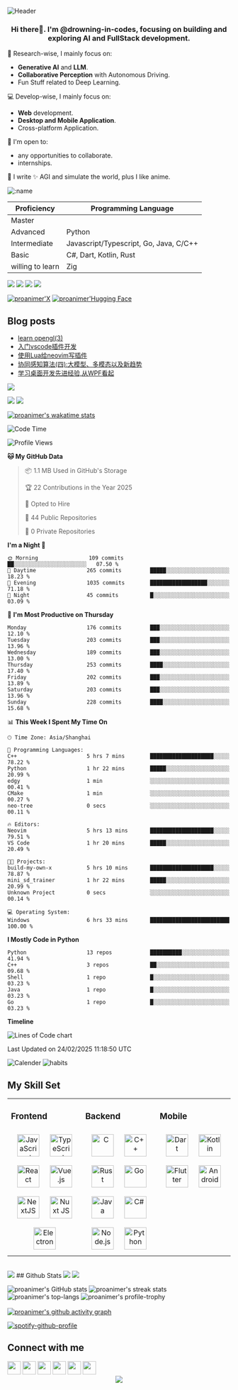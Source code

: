 
![Header](./github-header-image.png)


### <div align="center">Hi there👋. I'm @drowning-in-codes, focusing on building and exploring AI and FullStack development.</div>  

🏫 Research-wise, I mainly focus on:
- **Generative AI** and **LLM**.
- **Collaborative Perception** with Autonomous Driving.
- Fun Stuff related to Deep Learning.

💻 Develop-wise, I mainly focus on: 
- **Web** development.  
- **Desktop and Mobile Application**.
- Cross-platform Application.

👐 I'm open to:
- any opportunities to collaborate.
- internships.

🍙 I write 
✨ AGI and simulate the world, plus I like anime.  
  
![:name](https://count.getloli.com/get/@:proanimer.github.readme)

 | Proficiency | Programming Language |
|--------------|------|
| Master       |  |
| Advanced      | Python |
| Intermediate         | Javascript/Typescript, Go, Java, C/C++   |
| Basic         | C#, Dart, Kotlin, Rust  |
| willing to learn         |  Zig  |
<div>
  <a href="http://sekyoro.top"><img src="https://img.shields.io/badge/Blog-sekyoro.top-brightgreen" /></a>
  <a href="http://www.proanimer.com"><img src="https://img.shields.io/badge/website-proanimer.com-blue" /></a>
  <pciture> <img src="https://stats.justsong.cn/api//website/?url=http://www.sekyoro.top/&style=flat&logo=Hexo"> <img src="https://komarev.com/ghpvc/?username=drowning-in-codes&&style=flat-square"  /></pciture>
  
  [![proanimer'X](https://img.shields.io/badge/proanimer'X-%23000000.svg?logo=X&logoColor=white)](https://x.com/proanimer)
  [![proanimer'Hugging Face](https://img.shields.io/badge/proanimer'Hugging%20Face-FFD21E?logo=huggingface&logoColor=000)](https://huggingface.co/proanimer)
</div>

## Blog posts
<!-- BLOG-POST-LIST:START -->
- [learn opengl&lpar;3&rpar;](https://www.sekyoro.top/2025/01/26/learn-opengl-3/)
- [入门vscode插件开发](https://www.sekyoro.top/2025/01/20/%E5%85%A5%E9%97%A8vscode%E6%8F%92%E4%BB%B6%E5%BC%80%E5%8F%91/)
- [使用Lua给neovim写插件](https://www.sekyoro.top/2025/01/18/%E7%BB%99neovim%E5%86%99%E6%8F%92%E4%BB%B6/)
- [协同感知算法&lpar;四&rpar;:大模型、多模态以及新趋势](https://www.sekyoro.top/2025/01/10/%E5%8D%8F%E5%90%8C%E6%84%9F%E7%9F%A5%E7%AE%97%E6%B3%95-%E5%9B%9B-%E5%A4%A7%E6%A8%A1%E5%9E%8B%E3%80%81%E5%A4%9A%E6%A8%A1%E6%80%81%E4%BB%A5%E5%8F%8A%E6%96%B0%E8%B6%8B%E5%8A%BF/)
- [学习桌面开发先进经验,从WPF看起](https://www.sekyoro.top/2025/01/10/%E5%AD%A6%E4%B9%A0%E6%A1%8C%E9%9D%A2%E5%BC%80%E5%8F%91%E5%85%88%E8%BF%9B%E7%BB%8F%E9%AA%8C%EF%BC%8C%E4%BB%8EWPF%E7%9C%8B%E8%B5%B7/)
<!-- BLOG-POST-LIST:END -->

<pciture><img src="./github-metrics.svg"/></pciture>
<br/> 

<picture><img src="./ayanami.png"/></picture>
<picture><img src="./metrics.plugin.anilist.svg"/></picture>

[![proanimer's wakatime stats](https://github-readme-stats.vercel.app/api/wakatime?username=proanimer&range=last_7_days)](https://github.com/drowning-in-codes/drowning-in-codes)

<!--START_SECTION:waka-->
![Code Time](http://img.shields.io/badge/Code%20Time-2%2C188%20hrs%2047%20mins-blue)

![Profile Views](http://img.shields.io/badge/Profile%20Views-1-blue)

**🐱 My GitHub Data** 

> 📦 1.1 MB Used in GitHub's Storage 
 > 
> 🏆 22 Contributions in the Year 2025
 > 
> 💼 Opted to Hire
 > 
> 📜 44 Public Repositories 
 > 
> 🔑 0 Private Repositories 
 > 
**I'm a Night 🦉** 

```text
🌞 Morning                109 commits         ██░░░░░░░░░░░░░░░░░░░░░░░   07.50 % 
🌆 Daytime                265 commits         █████░░░░░░░░░░░░░░░░░░░░   18.23 % 
🌃 Evening                1035 commits        ██████████████████░░░░░░░   71.18 % 
🌙 Night                  45 commits          █░░░░░░░░░░░░░░░░░░░░░░░░   03.09 % 
```
📅 **I'm Most Productive on Thursday** 

```text
Monday                   176 commits         ███░░░░░░░░░░░░░░░░░░░░░░   12.10 % 
Tuesday                  203 commits         ███░░░░░░░░░░░░░░░░░░░░░░   13.96 % 
Wednesday                189 commits         ███░░░░░░░░░░░░░░░░░░░░░░   13.00 % 
Thursday                 253 commits         ████░░░░░░░░░░░░░░░░░░░░░   17.40 % 
Friday                   202 commits         ███░░░░░░░░░░░░░░░░░░░░░░   13.89 % 
Saturday                 203 commits         ███░░░░░░░░░░░░░░░░░░░░░░   13.96 % 
Sunday                   228 commits         ████░░░░░░░░░░░░░░░░░░░░░   15.68 % 
```


📊 **This Week I Spent My Time On** 

```text
🕑︎ Time Zone: Asia/Shanghai

💬 Programming Languages: 
C++                      5 hrs 7 mins        ████████████████████░░░░░   78.22 % 
Python                   1 hr 22 mins        █████░░░░░░░░░░░░░░░░░░░░   20.99 % 
edgy                     1 min               ░░░░░░░░░░░░░░░░░░░░░░░░░   00.41 % 
CMake                    1 min               ░░░░░░░░░░░░░░░░░░░░░░░░░   00.27 % 
neo-tree                 0 secs              ░░░░░░░░░░░░░░░░░░░░░░░░░   00.11 % 

🔥 Editors: 
Neovim                   5 hrs 13 mins       ████████████████████░░░░░   79.51 % 
VS Code                  1 hr 20 mins        █████░░░░░░░░░░░░░░░░░░░░   20.49 % 

🐱‍💻 Projects: 
build-my-own-x           5 hrs 10 mins       ████████████████████░░░░░   78.87 % 
mini_sd_trainer          1 hr 22 mins        █████░░░░░░░░░░░░░░░░░░░░   20.99 % 
Unknown Project          0 secs              ░░░░░░░░░░░░░░░░░░░░░░░░░   00.14 % 

💻 Operating System: 
Windows                  6 hrs 33 mins       █████████████████████████   100.00 % 
```

**I Mostly Code in Python** 

```text
Python                   13 repos            ██████████░░░░░░░░░░░░░░░   41.94 % 
C++                      3 repos             ██░░░░░░░░░░░░░░░░░░░░░░░   09.68 % 
Shell                    1 repo              █░░░░░░░░░░░░░░░░░░░░░░░░   03.23 % 
Java                     1 repo              █░░░░░░░░░░░░░░░░░░░░░░░░   03.23 % 
Go                       1 repo              █░░░░░░░░░░░░░░░░░░░░░░░░   03.23 % 
```



**Timeline**

![Lines of Code chart](https://raw.githubusercontent.com/drowning-in-codes/drowning-in-codes/main/assets/bar_graph.png)


 Last Updated on 24/02/2025 11:18:50 UTC
<!--END_SECTION:waka-->

![Calender](./metrics.plugin.calendar.svg)
![habits](././metrics.plugin.habits.facts.svg)


## My Skill Set  
<table><tr><td valign="top" width="33%">

### Frontend  
<div align="center">  
<a href="https://www.javascript.com/" target="_blank"><img style="margin: 10px" src="https://profilinator.rishav.dev/skills-assets/javascript-original.svg" alt="JavaScript" height="50" /></a>
<a href="https://www.typescriptlang.org/" target="_blank"><img style="margin: 10px" src="https://profilinator.rishav.dev/skills-assets/typescript-original.svg" alt="TypeScript" height="50" /></a>  
<a href="https://reactjs.org/" target="_blank"><img style="margin: 10px" src="https://profilinator.rishav.dev/skills-assets/react-original-wordmark.svg" alt="React" height="50" /></a>  
<a href="https://vuejs.org/" target="_blank"><img style="margin: 10px" src="https://profilinator.rishav.dev/skills-assets/vuejs-original-wordmark.svg" alt="Vue.js" height="50" /></a>
<a href="https://nextjs.org/" target="_blank"><img style="margin: 10px" src="https://profilinator.rishav.dev/skills-assets/nextjs.png" alt="NextJS" height="50" /></a>  
<a href="https://nuxtjs.org/" target="_blank"><img style="margin: 10px" src="https://profilinator.rishav.dev/skills-assets/nuxt.png" alt="Nuxt JS" height="50" /></a>
<a href="https://www.electronjs.org/" target="_blank"><img style="margin: 10px" src="https://profilinator.rishav.dev/skills-assets/electron-original.svg" alt="Electron" height="50" /></a> 
</div>

</td><td valign="top" width="33%">

### Backend  
<div align="center">  
<a href="https://www.cprogramming.com/" target="_blank"><img style="margin: 10px" src="https://profilinator.rishav.dev/skills-assets/c-original.svg" alt="C" height="50" /></a>  
<a href="https://www.cplusplus.com/" target="_blank"><img style="margin: 10px" src="https://profilinator.rishav.dev/skills-assets/cplusplus-original.svg" alt="C++" height="50" /></a>
<a href="https://www.rust-lang.org/" target="_blank"><img style="margin: 10px" src="https://profilinator.rishav.dev/skills-assets/rust-plain.svg" alt="Rust" height="50" /></a> 
<a href="https://go.dev/" target="_blank"><img style="margin: 10px" src="https://profilinator.rishav.dev/skills-assets/go-original.svg" alt="Go" height="50" /></a> 
<a href="https://www.java.com/" target="_blank"><img style="margin: 10px" src="https://profilinator.rishav.dev/skills-assets/java-original-wordmark.svg" alt="Java" height="50" /></a> 
<a href="https://docs.microsoft.com/en-us/dotnet/csharp/" target="_blank"><img style="margin: 10px" src="https://profilinator.rishav.dev/skills-assets/csharp-original.svg" alt="C#" height="50" /></a>  
<a href="https://nodejs.org/" target="_blank"><img style="margin: 10px" src="https://profilinator.rishav.dev/skills-assets/nodejs-original-wordmark.svg" alt="Node.js" height="50" /></a> 
<a href="https://www.python.org/" target="_blank"><img style="margin: 10px" src="https://profilinator.rishav.dev/skills-assets/python-original.svg" alt="Python" height="50" /></a>  
</div>
</td><td valign="top" width="33%">

### Mobile  
<div align="center">  
<a href="https://dart.dev/" target="_blank"><img style="margin: 10px" src="https://profilinator.rishav.dev/skills-assets/dartlang-icon.svg" alt="Dart" height="50" /></a> 
<a href="https://kotlinlang.org/" target="_blank"><img style="margin: 10px" src="https://profilinator.rishav.dev/skills-assets/kotlinlang-icon.svg" alt="Kotlin" height="50" /></a>
<a href="https://flutter.dev/" target="_blank"><img style="margin: 10px" src="https://profilinator.rishav.dev/skills-assets/flutterio-icon.svg" alt="Flutter" height="50" /></a>    
<a href="https://www.android.com/intl/en_in/" target="_blank"><img style="margin: 10px" src="https://profilinator.rishav.dev/skills-assets/android-original-wordmark.svg" alt="Android" height="50" /></a>
</div>

</td></tr></table>  
<br/>  
<picture>
  <img src="./metrics.plugin.contributors.contributions.svg"/>
</picture>
## Github Stats  
<picture>
  <img src="./metrics.plugin.stars.svg"/>
</picture>
<picture>
  <img src="./metrics.plugin.topics.icons.svg"/>
</picture>

![proanimer's GitHub stats](https://github-readme-stats.vercel.app/api?username=drowning-in-codes&show_icons=true&count_private=true&hide_border=true&theme=tokyonight)
![proanimer's streak stats](https://github-readme-streak-stats.herokuapp.com/?user=drowning-in-codes)
<br/>
![proanimer's top-langs](https://github-readme-stats.vercel.app/api/top-langs/?username=drowning-in-codes&hide_border=true)
![proanimer's profile-trophy](https://github-profile-trophy.vercel.app/?username=drowning-in-codes)
<br/>  
[![proanimer's github activity graph](https://github-readme-activity-graph.vercel.app/graph?username=drowning-in-codes&theme=dracula)](https://github.com/ashutosh00710/github-readme-activity-graph)
<br/> 

[![spotify-github-profile](https://spotify-github-profile.kittinanx.com/api/view?uid=i5xl3kzlvei96gtnf2ukn0yuu&cover_image=true&theme=default&show_offline=false&background_color=121212&interchange=false&bar_color=53b14f&bar_color_cover=false)](https://spotify-github-profile.kittinanx.com/api/view?uid=i5xl3kzlvei96gtnf2ukn0yuu&redirect=true)


## Connect with me  
<div align="left">
<a href="mailto:bukalala174@gmail.com" style="text-decoration:none" target="_blank">
  <img height="30" src = "https://img.shields.io/badge/gmail-c14438?&style=for-the-badge&logo=gmail&logoColor=white">
</a>

<a href="https://sekyoro.top/" style="text-decoration:none" target="_blank">
  <img height="30" src = "https://img.shields.io/badge/blog-00d2ff?&style=for-the-badge&logo=hexo&logoColor=white">
</a>
  
<a href="https://proanimer.com/" style="text-decoration:none" target="_blank">
  <img height="30" src = "https://img.shields.io/badge/website-D3959B?&style=for-the-badge&logo=wordpress&logoColor=white">
</a>
  
<a href="https://www.linkedin.com/in/proanimer" style="text-decoration:none" target="_blank">
  <img height="30" src="https://img.shields.io/badge/linkedin-blue.svg?&style=for-the-badge&logo=linkedin&logoColor=white" />
</a>
  
<a href="https://github.com/drowning-in-codes" style="text-decoration:none" target="_blank">
  <img height="30" src="https://img.shields.io/badge/Github-grey.svg?&style=for-the-badge&logo=Github&logoColor=white" />
</a>
  
<a href="https://x.com/proanimer" style="text-decoration:none" target="_blank">
  <img height="30" src = "https://img.shields.io/badge/Twitter-000.svg?&style=for-the-badge&logo=X&logoColor=white">
</a>
</div>  
<div align="center">
  <a href="https://www.buymeacoffee.com/bukalala172" target="_blank" style="display: inline-block;">
       <img  src="https://img.shields.io/badge/Donate-Buy%20Me%20A%20Coffee-orange.svg?style=flat-square&logo=buymeacoffee" align="center"/>
      </a>
</div>
<br />

